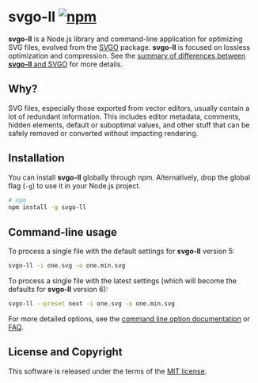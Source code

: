 # svgo-ll [![npm](https://img.shields.io/npm/v/svgo-ll)](https://npmjs.org/package/svgo-ll)

**svgo-ll** is a Node.js library and command-line application for optimizing SVG files, evolved from the [SVGO](https://www.npmjs.com/package/svgo) package. **svgo-ll** is focused on lossless optimization and compression. See the [summary of differences between **svgo-ll** and SVGO](https://github.com/svg-utils/svgo-ll/blob/main/docs/diffs-from-svgo.md) for more details.

## Why?

SVG files, especially those exported from vector editors, usually contain a lot of redundant information. This includes editor metadata, comments, hidden elements, default or suboptimal values, and other stuff that can be safely removed or converted without impacting rendering.

## Installation

You can install **svgo-ll** globally through npm. Alternatively, drop the global flag (`-g`) to use it in your Node.js project.

```sh
# npm
npm install -g svgo-ll
```

## Command-line usage

To process a single file with the default settings for **svgo-ll** version 5:

```sh
svgo-ll -i one.svg -o one.min.svg
```

To process a single file with the latest settings (which will become the defaults for **svgo-ll** version 6):

```sh
svgo-ll --preset next -i one.svg -o one.min.svg
```

For more detailed options, see the [command line option documentation](https://github.com/svg-utils/svgo-ll/blob/main/docs/command-line-options.md) or [FAQ](https://github.com/svg-utils/svgo-ll/blob/main/docs/faq.md).

## License and Copyright

This software is released under the terms of the [MIT license](https://github.com/svg-utils/svgo-ll/blob/main/LICENSE).
